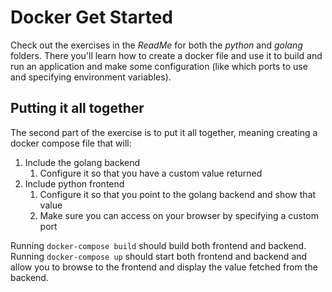 # Docker Get Started

Check out the exercises in the *ReadMe* for both the *python* and *golang* folders.
There you'll learn how to create a docker file and use it to build and run an application and make some configuration (like which ports to use and specifying environment variables).

## Putting it all together
The second part of the exercise is to put it all together, meaning creating a docker compose file that will:

1. Include the golang backend
   1. Configure it so that you have a custom value returned
2. Include python frontend
   1. Configure it so that you point to the golang backend and show that value
   2. Make sure you can access on your browser by specifying a custom port

Running `docker-compose build` should build both frontend and backend.
Running `docker-compose up` should start both frontend and backend and allow you to browse to the frontend and display the value fetched from the backend.